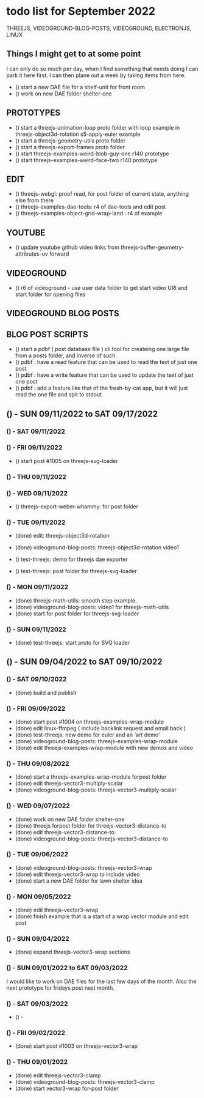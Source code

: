# todo list for September 2022

THREEJS, VIDEOGROUND-BLOG-POSTS, VIDEOGROUND, ELECTRONJS, LINUX

## Things I might get to at some point

I can only do so much per day, when I find something that needs doing I can park it here first. I can then plane out a week by taking items from here.

* () start a new DAE file for a shelf-unit for front room
* () work on new DAE folder shelter-one

## PROTOTYPES
* () start a threejs-animation-loop proto folder with loop example in threejs-object3d-rotation s5-apply-euler example
* () start a threejs-geometry-utils proto folder
* () start a threejs-export-frames proto folder
* () start threejs-examples-weird-blob-guy-one r140 prototype
* () start threejs-examples-weird-face-two r140 prototype

## EDIT
* () threejs-webgl: proof read, for post folder of current state, anything else from there
* () threejs-examples-dae-tools: r4 of dae-tools and edit post
* () threejs-examples-object-grid-wrap-land : r4 of example

## YOUTUBE
* () update youtube github video links from threejs-buffer-geometry-attributes-uv forward

## VIDEOGROUND
* () r6 of videoground - use user data folder to get start video URI and start folder for opening files

## VIDEOGROUND BLOG POSTS


## BLOG POST SCRIPTS
* () start a pdbf ( post database file ) cli tool for createing one large file from a posts folder, and inverse of such.
* () pdbf : have a read feature that can be used to read the text of just one post
* () pdbf : have a write feature that can be used to update the text of just one post
* () pdbf : add a feature like that of the fresh-by-cat app, but it will just read the one file and spit to stdout

## () - SUN 09/11/2022 to  SAT 09/17/2022


### () - SAT 09/11/2022

### () - FRI 09/11/2022
* () start post #1005 on threejs-svg-loader

### () - THU 09/11/2022

### () - WED 09/11/2022
* () threejs-export-webm-whammy: for post folder

### () - TUE 09/11/2022
* (done) edit: threejs-object3d-rotation
* (done) videoground-blog-posts: threejs-object3d-rotation video1

* () test-threejs: demo for threejs dae exporter
* () test-threejs: post folder for threejs-svg-loader


### () - MON 09/11/2022
* (done) threejs-math-utils: smooth step example.
* (done) videoground-blog-posts: video1 for threejs-math-utils
* (done) start for post folder for threejs-svg-loader

### () - SUN 09/11/2022
* (done) test-threejs: start proto for SVG loader





## () - SUN 09/04/2022 to  SAT 09/10/2022

### () - SAT 09/10/2022
* (done) build and publish

### () - FRI 09/09/2022
* (done) start post #1004 on threejs-examples-wrap-module
* (done) edit linux-ffmpeg ( include backlink request and email back )
* (done) test-threejs: new demo for euler and an 'art demo'
* (done) videoground-blog-posts: threejs-examples-wrap-module
* (done) edit threejs-examples-wrap-module with new demos and video

### () - THU 09/08/2022
* (done) start a threejs-examples-wrap-module forpost folder
* (done) edit threejs-vector3-multiply-scalar
* (done) videoground-blog-posts: threejs-vector3-multiply-scalar

### () - WED 09/07/2022
* (done) work on new DAE folder shelter-one
* (done) threejs forpost folder for threejs-vector3-distance-to
* (done) edit threejs-vector3-distance-to
* (done) videoground-blog-posts: threejs-vector3-distance-to

### () - TUE 09/06/2022
* (done) videoground-blog-posts: threejs-vector3-wrap
* (done) edit threejs-vector3-wrap to include video
* (done) start a new DAE folder for lawn shelter idea

### () - MON 09/05/2022
* (done) edit threejs-vector3-wrap
* (done) finish example that is a start of a wrap vector module and edit post

### () - SUN 09/04/2022
* (done) expand threejs-vector3-wrap sections

### () - SUN 09/01/2022 to  SAT 09/03/2022

I would like to work on DAE files for the last few days of the month. Also the next prototype for fridays post nest month.

### () - SAT 09/03/2022
* () -

### () - FRI 09/02/2022
* (done) start post #1003 on threejs-vector3-wrap

### () - THU 09/01/2022
* (done) edit threejs-vector3-clamp
* (done) videoground-blog-posts: threejs-vector3-clamp
* (done) start vector3-wrap for-post folder
